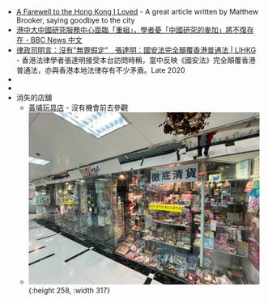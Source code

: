 - [A Farewell to the Hong Kong I Loved](https://www.bloomberg.com/graphics/2020-opinion-hong-kong-is-now-a-city-of-the-past/) - A great article written by Matthew Brooker, saying goodbye to the city
- [港中大中國研究服務中心面臨「重組」，學者憂「中國研究的麥加」將不復存在 - BBC News 中文](https://www.bbc.com/zhongwen/trad/world-55441519)
- [律政司明言：沒有"無罪假定"　張達明：國安法完全顛覆香港普通法 | LIHKG](https://lihkg.com/thread/2351647/page/1) - 香港法律學者張達明接受本台訪問時稱，當中反映《國安法》完全顛覆香港普通法，亦與香港本地法律存有不少矛盾。Late 2020
-
-
- 消失的店舖
	- [黃埔玩具店](https://www.facebook.com/725142671/posts/pfbid049zPGzawbtMgtfWqvEpkbPvCPYAA8m7zEdgWpv462LSVBbdxNkB2qCUfXRWvB9ntl/?app=fbl) - 沒有機會前去參觀
	- ![image.png](../assets/image_1678799393303_0.png){:height 258, :width 317}